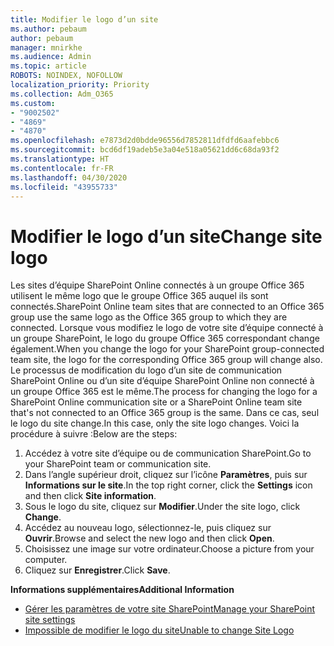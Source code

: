 ```yaml
---
title: Modifier le logo d’un site
ms.author: pebaum
author: pebaum
manager: mnirkhe
ms.audience: Admin
ms.topic: article
ROBOTS: NOINDEX, NOFOLLOW
localization_priority: Priority
ms.collection: Adm_O365
ms.custom:
- "9002502"
- "4869"
- "4870"
ms.openlocfilehash: e7873d2d0bdde96556d7852811dfdfd6aafebbc6
ms.sourcegitcommit: bcd6df19adeb5e3a04e518a05621dd6c68da93f2
ms.translationtype: HT
ms.contentlocale: fr-FR
ms.lasthandoff: 04/30/2020
ms.locfileid: "43955733"
---
```

# <a name="change-site-logo"></a><span data-ttu-id="7b7de-102">Modifier le logo d’un site</span><span class="sxs-lookup"><span data-stu-id="7b7de-102">Change site logo</span></span>

<span data-ttu-id="7b7de-103">Les sites d’équipe SharePoint Online connectés à un groupe Office 365 utilisent le même logo que le groupe Office 365 auquel ils sont connectés.</span><span class="sxs-lookup"><span data-stu-id="7b7de-103">SharePoint Online team sites that are connected to an Office 365 group use the same logo as the Office 365 group to which they are connected.</span></span> <span data-ttu-id="7b7de-104">Lorsque vous modifiez le logo de votre site d’équipe connecté à un groupe SharePoint, le logo du groupe Office 365 correspondant change également.</span><span class="sxs-lookup"><span data-stu-id="7b7de-104">When you change the logo for your SharePoint group-connected team site, the logo for the corresponding Office 365 group will change also.</span></span> <span data-ttu-id="7b7de-105">Le processus de modification du logo d’un site de communication SharePoint Online ou d’un site d’équipe SharePoint Online non connecté à un groupe Office 365 est le même.</span><span class="sxs-lookup"><span data-stu-id="7b7de-105">The process for changing the logo for a SharePoint Online communication site or a SharePoint Online team site that's not connected to an Office 365 group is the same.</span></span> <span data-ttu-id="7b7de-106">Dans ce cas, seul le logo du site change.</span><span class="sxs-lookup"><span data-stu-id="7b7de-106">In this case, only the site logo changes.</span></span> <span data-ttu-id="7b7de-107">Voici la procédure à suivre :</span><span class="sxs-lookup"><span data-stu-id="7b7de-107">Below are the steps:</span></span>

1. <span data-ttu-id="7b7de-108">Accédez à votre site d’équipe ou de communication SharePoint.</span><span class="sxs-lookup"><span data-stu-id="7b7de-108">Go to your SharePoint team or communication site.</span></span>
2. <span data-ttu-id="7b7de-109">Dans l’angle supérieur droit, cliquez sur l’icône **Paramètres**, puis sur **Informations sur le site**.</span><span class="sxs-lookup"><span data-stu-id="7b7de-109">In the top right corner, click the **Settings** icon and then click **Site information**.</span></span>
3. <span data-ttu-id="7b7de-110">Sous le logo du site, cliquez sur **Modifier**.</span><span class="sxs-lookup"><span data-stu-id="7b7de-110">Under the site logo, click **Change**.</span></span>
4. <span data-ttu-id="7b7de-111">Accédez au nouveau logo, sélectionnez-le, puis cliquez sur **Ouvrir**.</span><span class="sxs-lookup"><span data-stu-id="7b7de-111">Browse and select the new logo and then click **Open**.</span></span>
5. <span data-ttu-id="7b7de-112">Choisissez une image sur votre ordinateur.</span><span class="sxs-lookup"><span data-stu-id="7b7de-112">Choose a picture from your computer.</span></span>
6. <span data-ttu-id="7b7de-113">Cliquez sur **Enregistrer**.</span><span class="sxs-lookup"><span data-stu-id="7b7de-113">Click **Save**.</span></span>

<span data-ttu-id="7b7de-114">**Informations supplémentaires**</span><span class="sxs-lookup"><span data-stu-id="7b7de-114">**Additional Information**</span></span>

- [<span data-ttu-id="7b7de-115">Gérer les paramètres de votre site SharePoint</span><span class="sxs-lookup"><span data-stu-id="7b7de-115">Manage your SharePoint site settings</span></span>](https://support.office.com/article/manage-your-sharepoint-site-settings-8376034d-d0c7-446e-9178-6ab51c58df42)
- [<span data-ttu-id="7b7de-116">Impossible de modifier le logo du site</span><span class="sxs-lookup"><span data-stu-id="7b7de-116">Unable to change Site Logo</span></span>](https://docs.microsoft.com/sharepoint/troubleshoot/sites/error-when-changing-o365-site-logo)
